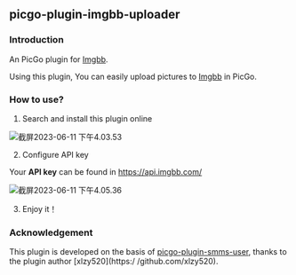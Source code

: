 ## picgo-plugin-imgbb-uploader

### Introduction

An PicGo plugin for [Imgbb](https://imgbb.com/). 

Using this plugin, You can easily upload pictures to [Imgbb](https://imgbb.com/) in PicGo.

### How to use?

1. Search and install this plugin online

![截屏2023-06-11 下午4.03.53](https://i.ibb.co/zxcG93R/2023-06-11-4-03-53.png)

2. Configure API key

Your **API key** can be found in https://api.imgbb.com/

![截屏2023-06-11 下午4.05.36](https://i.ibb.co/23XNzk7/2023-06-11-4-05-36.png)

3. Enjoy it！

### Acknowledgement

This plugin is developed on the basis of [picgo-plugin-smms-user](https://github.com/xlzy520/picgo-plugin-smms-user), thanks to the plugin author [xlzy520](https:/ /github.com/xlzy520).
